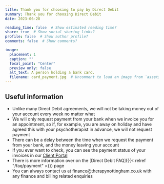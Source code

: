 ```yaml
---
title: Thank you for choosing to pay by Direct Debit
summary: Thank you for choosing Direct Debit
date: 2023-06-28

reading_time: false  # Show estimated reading time?
share: true  # Show social sharing links?
profile: false  # Show author profile?
comments: false  # Show comments?

image:
  placement: 1
  caption: ""
  focal_point: "Center"
  preview_only: false
  alt_text: A person holding a bank card.
  filename: card_payment.jpg  # Uncomment to load an image from `assets/media/` instead.
---
```


## Useful information

- Unlike many Direct Debit agreements, we will not be taking money out of your account every week no matter what
- We will only request payment from your bank when we invoice you for an appointment, so if, for example, you are away on holiday and have agreed this with your psychotherapist in advance, we will not request payment
- There can be a delay between the time when we request the payment from your bank, and the money leaving your account
- If you ever want to check, you can see the payment status of your invoices in our [Client Portal](https://clientportal.uk.powerdiary.com/clientportal/therapynottingham)
- There is more information over on the [Direct Debit FAQ]({{< relref "/faq/payment" >}}) page
- You can always contact us at [finance@therapynottingham.co.uk](mailto:finance@therapynottingham.co.uk) with any finance and billing related enquiries
